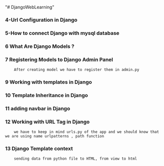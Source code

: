 "# DjangoWebLearning" 

### 4-Url Configuration in Django
### 5-How to connect Django with mysql database
### 6 What Are Django Models ?
### 7 Registering Models to Django Admin Panel
        After creating model we have to register them in admin.py

### 9 Working with templates in Django     
### 10 Template Inheritance in Django   
### 11 adding navbar in Django
### 12 Working with URL Tag in Django
        we have to keep in mind urls.py of the app and we should know that we are using name urlpatterns , path function
### 13 Django Template context
        sending data from python file to HTML, from view to html

